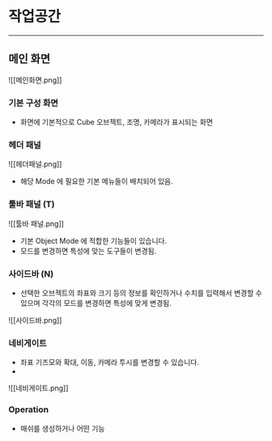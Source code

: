 
# 작업공간

---

## 메인 화면

![[메인화면.png]]

### 기본 구성 화면

- 화면에 기본적으로 Cube 오브젝트, 조명, 카메라가 표시되는 화면

### 헤더 패널

![[헤더패널.png]]

- 해당 Mode 에 필요한 기본 메뉴들이 배치되어 있음.

### 툴바 패널  (T)

![[툴바 패널.png]]

- 기본 Object Mode 에 적합한 기능들이 있습니다.
- 모드를 변경하면 특성에 맞는 도구들이 변경됨.

### 사이드바 (N)

- 선택한 오브젝트의 좌표와 크기 등의 정보를 확인하거나 수치를 입력해서 변경할 수 있으며 각각의 모드를 변경하면 특성에 맞게 변경됨.

![[사이드바.png]]

### 네비게이트

- 좌표 기즈모와 확대, 이동, 카메라 투시를 변경할 수 있습니다.
- 
![[네비게이트.png]]


### Operation

- 매쉬를 생성하거나 어떤 기능